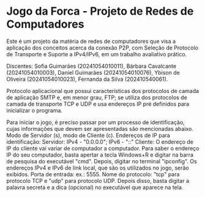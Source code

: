 # Jogo da Forca - Projeto de Redes de Computadores
Este é um projeto da matéria de redes de computadores que visa a aplicação dos conceitos acerca da conexão P2P, com Seleção de Protocolo de Transporte e Suporte a IPv4/IPv6, em um trabalho avaliativo prático.

Discentes: Sofia Guimarães (20241054010011), Bárbara Cavalcante (20241054010003), Daniel Guimarães (20241054010076), Ybison de Oliveira (20241054010023), Fernanda da Silva (202410540061).

Protocolo aplicacional que possui características dos protocolos de camada de aplicação SMTP e, em menor grau, FTP; se utiliza dos protocolos de camada de transporte TCP e UDP e usa endereços IP pré definidos para inicializar o programa.

Para iniciar o jogo, é preciso passar por um processo de identificação, cujas informações que devem ser apresentadas são mencionadas abaixo.
Modo de Servidor (s), modo de Cliente (c).
Endereços de IP para identificação:
Servidor: IPv4 - "0.0.0.0"; IPv6 - "::"
Cliente: O endereço de IP do cliente vai variar de computador a computador. Para saber o endereço IP do seu computador, basta apertar a tecla Windows+R e digitar na barra de pesquisa do executável "cmd". Depois, digitar no terminal "ipconfig". Os endereços IPv4 e IPv6 de link local, que são os utilizados no jogo, serão exibidos.
Porta de entrada: ex.: 5555.
Nome do protocolo: "tcp" para protocolo TCP e "udp" para protocolo UDP.
Depois disso, basta digitar a palavra secreta e a dica (opcional) no executável que aparece na tela.
